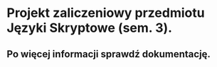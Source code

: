 # Projekt zaliczeniowy przedmiotu Języki Skryptowe (sem. 3).
## Po więcej informacji sprawdź dokumentację.

